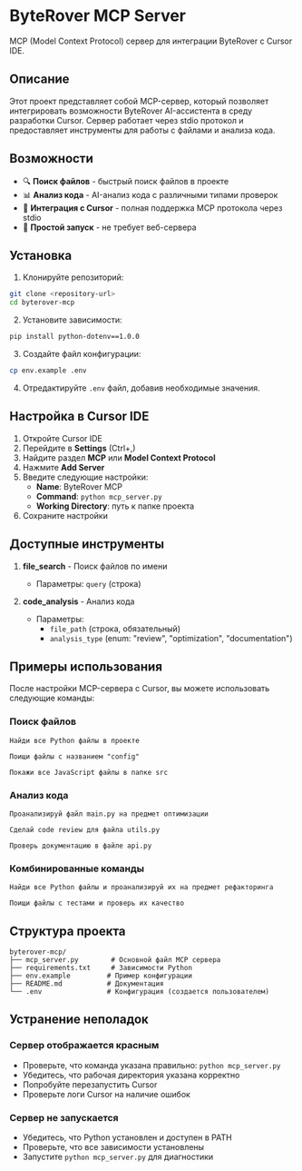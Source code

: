 # ByteRover MCP Server

MCP (Model Context Protocol) сервер для интеграции ByteRover с Cursor IDE.

## Описание

Этот проект представляет собой MCP-сервер, который позволяет интегрировать возможности ByteRover AI-ассистента в среду разработки Cursor. Сервер работает через stdio протокол и предоставляет инструменты для работы с файлами и анализа кода.

## Возможности

- 🔍 **Поиск файлов** - быстрый поиск файлов в проекте
- 📊 **Анализ кода** - AI-анализ кода с различными типами проверок
- 🔧 **Интеграция с Cursor** - полная поддержка MCP протокола через stdio
- 🚀 **Простой запуск** - не требует веб-сервера

## Установка

1. Клонируйте репозиторий:
```bash
git clone <repository-url>
cd byterover-mcp
```

2. Установите зависимости:
```bash
pip install python-dotenv==1.0.0
```

3. Создайте файл конфигурации:
```bash
cp env.example .env
```

4. Отредактируйте `.env` файл, добавив необходимые значения.

## Настройка в Cursor IDE

1. Откройте Cursor IDE
2. Перейдите в **Settings** (Ctrl+,)
3. Найдите раздел **MCP** или **Model Context Protocol**
4. Нажмите **Add Server**
5. Введите следующие настройки:
   - **Name**: ByteRover MCP
   - **Command**: `python mcp_server.py`
   - **Working Directory**: путь к папке проекта
6. Сохраните настройки

## Доступные инструменты

1. **file_search** - Поиск файлов по имени
   - Параметры: `query` (строка)

2. **code_analysis** - Анализ кода
   - Параметры: 
     - `file_path` (строка, обязательный)
     - `analysis_type` (enum: "review", "optimization", "documentation")

## Примеры использования

После настройки MCP-сервера с Cursor, вы можете использовать следующие команды:

### Поиск файлов
```
Найди все Python файлы в проекте
```
```
Поищи файлы с названием "config"
```
```
Покажи все JavaScript файлы в папке src
```

### Анализ кода
```
Проанализируй файл main.py на предмет оптимизации
```
```
Сделай code review для файла utils.py
```
```
Проверь документацию в файле api.py
```

### Комбинированные команды
```
Найди все Python файлы и проанализируй их на предмет рефакторинга
```
```
Поищи файлы с тестами и проверь их качество
```

## Структура проекта

```
byterover-mcp/
├── mcp_server.py        # Основной файл MCP сервера
├── requirements.txt     # Зависимости Python
├── env.example         # Пример конфигурации
├── README.md           # Документация
└── .env                # Конфигурация (создается пользователем)
```

## Устранение неполадок

### Сервер отображается красным
- Проверьте, что команда указана правильно: `python mcp_server.py`
- Убедитесь, что рабочая директория указана корректно
- Попробуйте перезапустить Cursor
- Проверьте логи Cursor на наличие ошибок

### Сервер не запускается
- Убедитесь, что Python установлен и доступен в PATH
- Проверьте, что все зависимости установлены
- Запустите `python mcp_server.py` для диагностики 